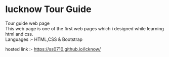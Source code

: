 # lucknow Tour Guide
Tour guide web page <br>
This web page is one of the first web pages which i designed while learning html and css. <br>
Languages :- HTML,CSS & Bootstrap

hosted link :- https://ss0710.github.io/lcknow/
